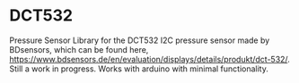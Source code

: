 # DCT532
Pressure Sensor Library for the DCT532 I2C pressure sensor made by BDsensors, which can be found here, https://www.bdsensors.de/en/evaluation/displays/details/produkt/dct-532/.
Still a work in progress. Works with arduino with minimal functionality.
